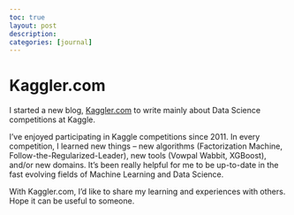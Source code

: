 ```yaml
---
toc: true
layout: post
description:
categories: [journal]
---
```

# Kaggler.com

I started a new blog, [Kaggler.com](http://kaggler.com/) to write mainly about Data Science competitions at Kaggle.

I’ve enjoyed participating in Kaggle competitions since 2011.  In every competition, I learned new things – new algorithms (Factorization Machine, Follow-the-Regularized-Leader), new tools (Vowpal Wabbit, XGBoost), and/or new domains.  It’s been really helpful for me to be up-to-date in the fast evolving fields of Machine Learning and Data Science.

With Kaggler.com, I’d like to share my learning and experiences with others.  Hope it can be useful to someone.